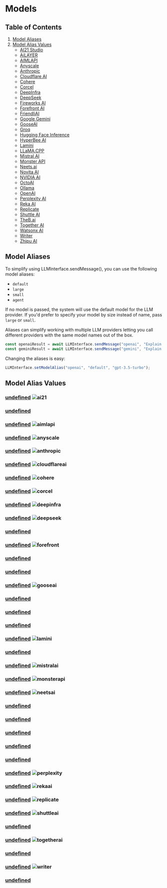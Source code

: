 # Models

## Table of Contents

1. [Model Aliases](#model-aliases)
2. [Model Alias Values](#model-alias-values)
    - [AI21 Studio](#ai21)
    - [AiLAYER](#ailayer)
    - [AIMLAPI](#aimlapi)
    - [Anyscale](#anyscale)
    - [Anthropic](#anthropic)
    - [Cloudflare AI](#cloudflareai)
    - [Cohere](#cohere)
    - [Corcel](#corcel)
    - [DeepInfra](#deepinfra)
    - [DeepSeek](#deepseek)
    - [Fireworks AI](#fireworksai)
    - [Forefront AI](#forefront)
    - [FriendliAI](#friendliai)
    - [Google Gemini](#gemini)
    - [GooseAI](#gooseai)
    - [Groq](#groq)
    - [Hugging Face Inference](#huggingface)
    - [HyperBee AI](#hyperbeeai)
    - [Lamini](#lamini)
    - [LLaMA.CPP](#llamacpp)
    - [Mistral AI](#mistralai)
    - [Monster API](#monsterapi)
    - [Neets.ai](#neetsai)
    - [Novita AI](#novitaai)
    - [NVIDIA AI](#nvidia)
    - [OctoAI](#octoai)
    - [Ollama](#ollama)
    - [OpenAI](#openai)
    - [Perplexity AI](#perplexity)
    - [Reka AI](#rekaai)
    - [Replicate](#replicate)
    - [Shuttle AI](#shuttleai)
    - [TheB.ai](#thebai)
    - [Together AI](#togetherai)
    - [Watsonx AI](#watsonxai)
    - [Writer](#writer)
    - [Zhipu AI](#zhipuai)

## Model Aliases

To simplify using LLMInterface.sendMessage(), you can use the following model aliases:

- `default`
- `large`
- `small`
- `agent`

If no model is passed, the system will use the default model for the LLM provider. If you'd prefer to specify your model by size instead of name, pass `large` or `small`.

Aliases can simplify working with multiple LLM providers letting you call different providers with the same model names out of the box.

```javascript
const openaiResult = await LLMInterface.sendMessage("openai", "Explain the importance of low latency LLMs", { model: "small" });
const geminiResult = await LLMInterface.sendMessage("gemini", "Explain the importance of low latency LLMs", { model: "small" });
```

Changing the aliases is easy:

```javascript
LLMInterface.setModelAlias("openai", "default", "gpt-3.5-turbo");
```

## Model Alias Values

### [undefined](providers/ai21.md)  ![ai21](https://samestrin.github.io/media/llm-interface/icons/ai21.png)


### [undefined](providers/ailayer.md) 


### [undefined](providers/aimlapi.md)  ![aimlapi](https://samestrin.github.io/media/llm-interface/icons/aimlapi.png)


### [undefined](providers/anyscale.md)  ![anyscale](https://samestrin.github.io/media/llm-interface/icons/anyscale.png)


### [undefined](providers/anthropic.md)  ![anthropic](https://samestrin.github.io/media/llm-interface/icons/anthropic.png)


### [undefined](providers/cloudflareai.md)  ![cloudflareai](https://samestrin.github.io/media/llm-interface/icons/cloudflareai.png)


### [undefined](providers/cohere.md)  ![cohere](https://samestrin.github.io/media/llm-interface/icons/cohere.png)


### [undefined](providers/corcel.md)  ![corcel](https://samestrin.github.io/media/llm-interface/icons/corcel.png)


### [undefined](providers/deepinfra.md)  ![deepinfra](https://samestrin.github.io/media/llm-interface/icons/deepinfra.png)


### [undefined](providers/deepseek.md)  ![deepseek](https://samestrin.github.io/media/llm-interface/icons/deepseek.png)


### [undefined](providers/fireworksai.md) 


### [undefined](providers/forefront.md)  ![forefront](https://samestrin.github.io/media/llm-interface/icons/forefront.png)


### [undefined](providers/friendliai.md) 


### [undefined](providers/gemini.md) 


### [undefined](providers/gooseai.md)  ![gooseai](https://samestrin.github.io/media/llm-interface/icons/gooseai.png)


### [undefined](providers/groq.md) 


### [undefined](providers/huggingface.md) 


### [undefined](providers/hyperbeeai.md) 


### [undefined](providers/lamini.md)  ![lamini](https://samestrin.github.io/media/llm-interface/icons/lamini.png)


### [undefined](providers/llamacpp.md) 


### [undefined](providers/mistralai.md)  ![mistralai](https://samestrin.github.io/media/llm-interface/icons/mistralai.png)


### [undefined](providers/monsterapi.md)  ![monsterapi](https://samestrin.github.io/media/llm-interface/icons/monsterapi.png)


### [undefined](providers/neetsai.md)  ![neetsai](https://samestrin.github.io/media/llm-interface/icons/neetsai.png)


### [undefined](providers/novitaai.md) 


### [undefined](providers/nvidia.md) 


### [undefined](providers/octoai.md) 


### [undefined](providers/ollama.md) 


### [undefined](providers/openai.md) 


### [undefined](providers/perplexity.md)  ![perplexity](https://samestrin.github.io/media/llm-interface/icons/perplexity.png)


### [undefined](providers/rekaai.md)  ![rekaai](https://samestrin.github.io/media/llm-interface/icons/rekaai.png)


### [undefined](providers/replicate.md)  ![replicate](https://samestrin.github.io/media/llm-interface/icons/replicate.png)


### [undefined](providers/shuttleai.md)  ![shuttleai](https://samestrin.github.io/media/llm-interface/icons/shuttleai.png)


### [undefined](providers/thebai.md) 


### [undefined](providers/togetherai.md)  ![togetherai](https://samestrin.github.io/media/llm-interface/icons/togetherai.png)


### [undefined](providers/watsonxai.md) 


### [undefined](providers/writer.md)  ![writer](https://samestrin.github.io/media/llm-interface/icons/writer.png)


### [undefined](providers/zhipuai.md) 


